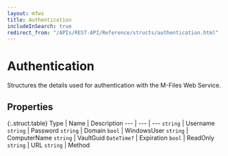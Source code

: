 ```yaml
---
layout: mfws
title: Authentication
includeInSearch: true
redirect_from: "/APIs/REST-API/Reference/structs/authentication.html"
---
```


# Authentication

Structures the details used for authentication with the M-Files Web Service.

## Properties

{:.struct.table}
Type | Name | Description
--- | --- | ---
`string` | Username
`string` | Password
`string` | Domain
`bool` | WindowsUser
`string` | ComputerName
`string` | VaultGuid
`DateTime?` | Expiration
`bool` | ReadOnly
`string` | URL
`string` | Method
